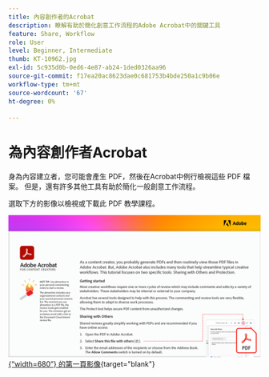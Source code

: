 ```yaml
---
title: 內容創作者的Acrobat
description: 瞭解有助於簡化創意工作流程的Adobe Acrobat中的關鍵工具
feature: Share, Workflow
role: User
level: Beginner, Intermediate
thumb: KT-10962.jpg
exl-id: 5c935d0b-0ed6-4e87-ab24-1ded0326aa96
source-git-commit: f17ea20ac8623dae0c681753b4bde250a1c9b06e
workflow-type: tm+mt
source-wordcount: '67'
ht-degree: 0%

---
```


# 為內容創作者Acrobat

身為內容建立者，您可能會產生 PDF，然後在Acrobat中例行檢視這些 PDF 檔案。 但是，還有許多其他工具有助於簡化一般創意工作流程。

選取下方的影像以檢視或下載此 PDF 教學課程。

[![教學課程](assets/Acrobatforcontentcreators.png){“width=680”} 的第一頁影像](assets/Acrobat-for-Content-Creators.pdf){target="blank"}
